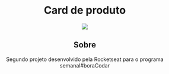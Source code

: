 <h1 align="center"> Card de produto</h1>

<div align="center">
    <img src="./src/imagem-projeto.jpeg">
</div>

<h2 align="center">Sobre</h2>
<p align="center">Segundo projeto desenvolvido pela Rocketseat para o programa semanal#boraCodar</p>
